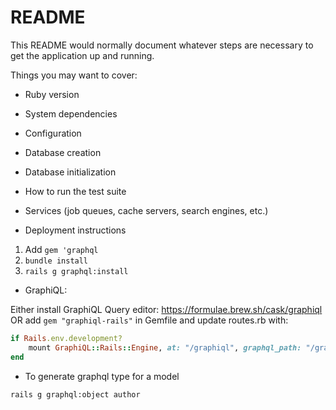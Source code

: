 # README

This README would normally document whatever steps are necessary to get the
application up and running.

Things you may want to cover:

* Ruby version

* System dependencies

* Configuration

* Database creation

* Database initialization

* How to run the test suite

* Services (job queues, cache servers, search engines, etc.)

* Deployment instructions

1. Add `gem 'graphql`
2. `bundle install`
3. `rails g graphql:install`


* GraphiQL:

Either install GraphiQL Query editor: https://formulae.brew.sh/cask/graphiql
OR add `gem "graphiql-rails"` in Gemfile and update routes.rb with:
```ruby
if Rails.env.development?
    mount GraphiQL::Rails::Engine, at: "/graphiql", graphql_path: "/graphql"
end
```

* To generate graphql type for a model

`rails g graphql:object author`

